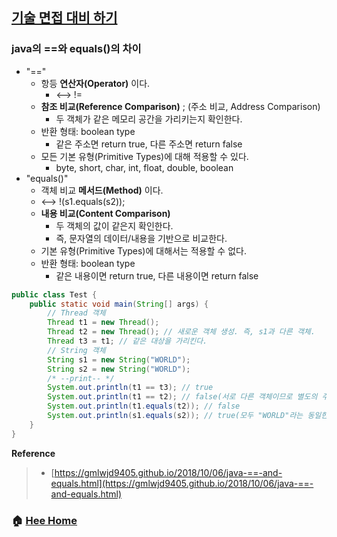 ## [기술 면접 대비 하기](https://github.com/WeareSoft/tech-interview)

### java의 ==와 equals()의 차이
* "=="
  * 항등 **연산자(Operator)** 이다.
    * <-->  !=
  * **참조 비교(Reference Comparison)** ; (주소 비교, Address Comparison)
    * 두 객체가 같은 메모리 공간을 가리키는지 확인한다.
  * 반환 형태: boolean type
    * 같은 주소면 return true, 다른 주소면 return false
  * 모든 기본 유형(Primitive Types)에 대해 적용할 수 있다.
    * byte, short, char, int, float, double, boolean
* "equals()"
  * 객체 비교 **메서드(Method)** 이다.
  * <-->  !(s1.equals(s2));
  * **내용 비교(Content Comparison)**
    * 두 객체의 값이 같은지 확인한다.
    * 즉, 문자열의 데이터/내용을 기반으로 비교한다.
  * 기본 유형(Primitive Types)에 대해서는 적용할 수 없다.
  * 반환 형태: boolean type
    * 같은 내용이면 return true, 다른 내용이면 return false
~~~java
public class Test { 
    public static void main(String[] args) { 
        // Thread 객체 
        Thread t1 = new Thread(); 
        Thread t2 = new Thread(); // 새로운 객체 생성. 즉, s1과 다른 객체. 
        Thread t3 = t1; // 같은 대상을 가리킨다.
        // String 객체 
        String s1 = new String("WORLD"); 
        String s2 = new String("WORLD"); 
        /* --print-- */
        System.out.println(t1 == t3); // true
        System.out.println(t1 == t2); // false(서로 다른 객체이므로 별도의 주소를 갖는다.)
        System.out.println(t1.equals(t2)); // false
        System.out.println(s1.equals(s2)); // true(모두 "WORLD"라는 동일한 내용을 갖는다.)
    } 
} 
~~~

**Reference**
> - [https://gmlwjd9405.github.io/2018/10/06/java-==-and-equals.html](https://gmlwjd9405.github.io/2018/10/06/java-==-and-equals.html)


### :house: [Hee Home](https://github.com/WeareSoft/WWL/tree/master/hee)